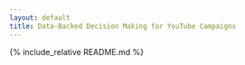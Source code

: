```yaml
---
layout: default
title: Data-Backed Decision Making for YouTube Campaigns
---
```


<div class="readme-wrap">
{% include_relative README.md %}
</div>
